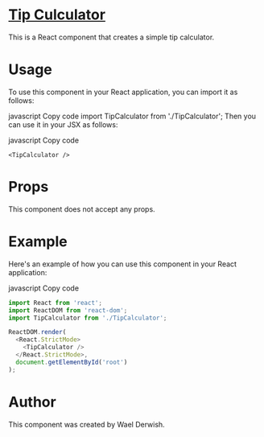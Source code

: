 # [Tip Culculator](https://64450c060e762e1195928fe4--cheery-creponne-dd0c8d.netlify.app/)
This is a React component that creates a simple tip calculator.

# Usage
To use this component in your React application, you can import it as follows:

javascript
Copy code
import TipCalculator from './TipCalculator';
Then you can use it in your JSX as follows:

javascript
Copy code
```
<TipCalculator />
```
# Props
This component does not accept any props.

# Example
Here's an example of how you can use this component in your React application:

javascript
Copy code
```typescript
import React from 'react';
import ReactDOM from 'react-dom';
import TipCalculator from './TipCalculator';

ReactDOM.render(
  <React.StrictMode>
    <TipCalculator />
  </React.StrictMode>,
  document.getElementById('root')
);
```

# Author
This component was created by Wael Derwish.
